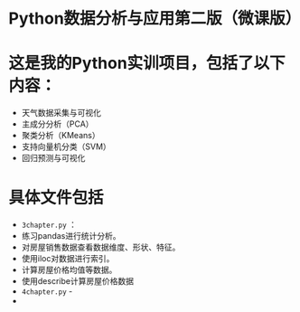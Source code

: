 # Python数据分析与应用第二版（微课版）

# 这是我的Python实训项目，包括了以下内容：
- 天气数据采集与可视化
- 主成分分析（PCA）
- 聚类分析（KMeans）
- 支持向量机分类（SVM）
- 回归预测与可视化

# 具体文件包括
- `3chapter.py` ：
- 练习pandas进行统计分析。
- 对房屋销售数据查看数据维度、形状、特征。
- 使用iloc对数据进行索引。
- 计算房屋价格均值等数据。
- 使用describe计算房屋价格数据
- `4chapter.py` - 
- 
